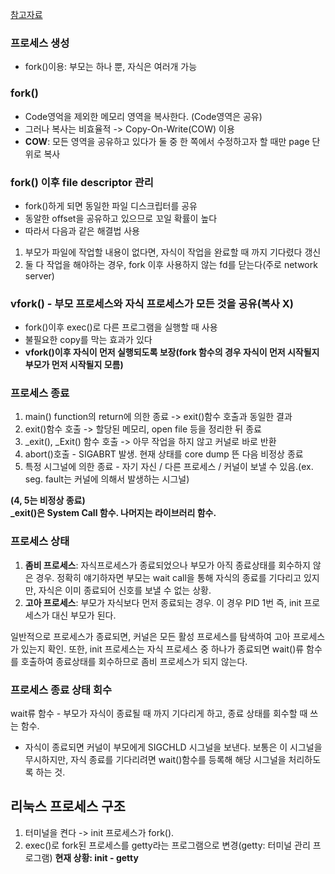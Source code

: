 <a href="https://www.google.co.kr/](https://plummmm.tistory.com/211" target="_blank">참고자료</a>

### 프로세스 생성
- fork()이용: 부모는 하나 뿐, 자식은 여러개 가능

### fork()
- Code영억을 제외한 메모리 영역을 복사한다. (Code영역은 공유)
- 그러나 복사는 비효율적 -> Copy-On-Write(COW) 이용
- **COW**: 모든 영역을 공유하고 있다가 둘 중 한 쪽에서 수정하고자 할 때만 page 단위로 복사

### fork() 이후 file descriptor 관리
- fork()하게 되면 동일한 파일 디스크립터를 공유
- 동알한 offset을 공유하고 있으므로 꼬일 확률이 높다
- 따라서 다음과 같은 해결법 사용
1. 부모가 파일에 작업할 내용이 없다면, 자식이 작업을 완료할 때 까지 기다렸다 갱신
2. 둘 다 작업을 해야하는 경우, fork 이후 사용하지 않는 fd를 닫는다(주로 network server)

### vfork() - 부모 프로세스와 자식 프로세스가 모든 것을 공유(복사 X)
- fork()이후 exec()로 다른 프로그램을 실행할 때 사용
- 불필요한 copy를 막는 효과가 있다
- **vfork()이후 자식이 먼저 실행되도록 보장(fork 함수의 경우 자식이 먼저 시작될지 부모가 먼저 시작될지 모름)**

### 프로세스 종료
1. main() function의 return에 의한 종료 -> exit()함수 호출과 동일한 결과
2. exit()함수 호출 -> 할당된 메모리, open file 등을 정리한 뒤 종료
3. _exit(), _Exit() 함수 호출 -> 아무 작업을 하지 않고 커널로 바로 반환
4. abort()호출 - SIGABRT 발생. 현재 상태를 core dump 뜬 다음 비정상 종료
5. 특정 시그널에 의한 종료 - 자기 자신 / 다른 프로세스 / 커널이 보낼 수 있음.(ex. seg. fault는 커널에 의해서 발생하는 시그널)

**(4, 5는 비정상 종료)**</br>
**_exit()은 System Call 함수. 나머지는 라이브러리 함수.**

### 프로세스 상태
1. **좀비 프로세스**: 자식프로세스가 종료되었으나 부모가 아직 종료상태를 회수하지 않은 경우. 정확히 얘기하자면 부모는 wait call을 통해 자식의 종료를 기다리고 있지만, 자식은 이미 종료되어 신호를 보낼 수 없는 상황.
2. **고아 프로세스**: 부모가 자식보다 먼저 종료되는 경우. 이 경우 PID 1번 즉, init 프로세스가 대신 부모가 된다.

일반적으로 프로세스가 종료되면, 커널은 모든 활성 프로세스를 탐색하여 고아 프로세스가 있는지 확인. 또한, init 프로세스는 자식 프로세스 중 하나가 종료되면 wait()류 함수를 호출하여 종료상태를 회수하므로 좀비 프로세스가 되지 않는다.

### 프로세스 종료 상태 회수
wait류 함수 - 부모가 자식이 종료될 때 까지 기다리게 하고, 종료 상태를 회수할 때 쓰는 함수.
- 자식이 종료되면 커널이 부모에게 SIGCHLD 시그널을 보낸다. 보통은 이 시그널을 무시하지만, 자식 종료를 기다리려면 wait()함수를 등록해 해당 시그널을 처리하도록 하는 것.

## 리눅스 프로세스 구조
1. 터미널을 켠다 -> init 프로세스가 fork().
2. exec()로 fork된 프로세스를 getty라는 프로그램으로 변경(getty: 터미널 관리 프로그램) **현재 상황: init - getty**
